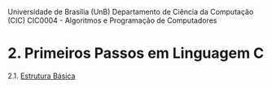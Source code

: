 
Universidade de Brasília (UnB)
Departamento de Ciência da Computação (CIC)
CIC0004 - Algoritmos e Programação de Computadores

# 2. Primeiros Passos em Linguagem C

   2.1. [Estrutura Básica](estrutura_basica.md)
   

